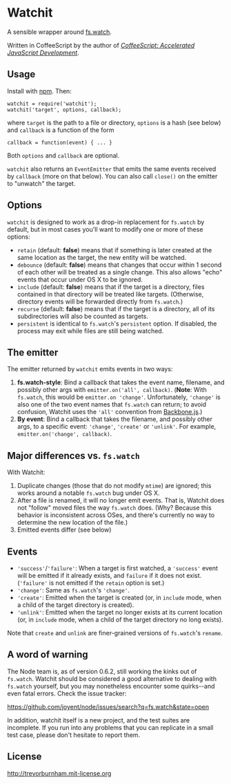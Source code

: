 # Watchit

A sensible wrapper around [fs.watch](http://nodejs.org/docs/latest/api/fs.html#fs.watch).

Written in CoffeeScript by the author of *[CoffeeScript: Accelerated JavaScript Development](http://pragprog.com/book/tbcoffee/coffeescript)*.

## Usage

Install with [npm](http://npmjs.org/). Then:

    watchit = require('watchit');
    watchit('target', options, callback);

where `target` is the path to a file or directory, `options` is a hash (see
below) and `callback` is a function of the form

    callback = function(event) { ... }

Both `options` and `callback` are optional.

`watchit` also returns an `EventEmitter` that emits the same events received
by `callback` (more on that below). You can also call `close()` on the emitter
to "unwatch" the target.

## Options

`watchit` is designed to work as a drop-in replacement for `fs.watch` by
default, but in most cases you'll want to modify one or more of these options:

* `retain` (default: **false**) means that if something is later created at
the same location as the target, the new entity will be watched.
* `debounce` (default: **false**) means that changes that occur within 1
second of each other will be treated as a single change. This also allows
"echo" events that occur under OS X to be ignored.
* `include` (default: **false**) means that if the target is a directory,
files contained in that directory will be treated like targets. (Otherwise,
directory events will be forwarded directly from `fs.watch`.)
* `recurse` (default: **false**) means that if the target is a directory, all
of its subdirectories will also be counted as targets.
* `persistent` is identical to `fs.watch`'s `persistent` option. If
disabled, the process may exit while files are still being watched.

## The emitter

The emitter returned by `watchit` emits events in two ways:

1. **fs.watch-style**: Bind a callback that takes the event name, filename,
and possibly other args with `emitter.on('all', callback)`. (**Note**: With
`fs.watch`, this would be `emitter.on 'change'`. Unfortunately, `'change'` is
also one of the two event names that `fs.watch` can return; to avoid
confusion, Watchit uses the `'all'` convention from
[Backbone.js](http://documentcloud.github.com/backbone/#Events).)
1. **By event**: Bind a callback that takes the filename, and possibly other
args, to a specific event: `'change'`, `'create'` or `'unlink'`. For example,
`emitter.on('change', callback)`.

## Major differences vs. `fs.watch`

With Watchit:

1. Duplicate changes (those that do not modify `mtime`) are ignored; this
works around a notable `fs.watch` bug under OS X.
1. After a file is renamed, it will no longer emit events. That is, Watchit
does not "follow" moved files the way `fs.watch` does. (Why? Because this
behavior is inconsistent across OSes, and there's currently no way to
determine the new location of the file.)
1. Emitted events differ (see below)

## Events

* `'success'`/`'failure'`: When a target is first watched, a `'success'` event will be emitted if it already exists, and `failure` if it does not exist.
(`'failure'` is not emitted if the `retain` option is set.)
* `'change'`: Same as `fs.watch`'s `'change'`.
* `'create'`: Emitted when the target is created (or, in `include` mode, when
a child of the target directory is created).
* `'unlink'`: Emitted when the target no longer exists at its current location
(or, in `include` mode, when a child of the target directory no long exists).

Note that `create` and `unlink` are finer-grained versions of `fs.watch`'s
`rename`.

## A word of warning

The Node team is, as of version 0.6.2, still working the kinks out of
`fs.watch`. Watchit should be considered a good alternative to dealing with
`fs.watch` yourself, but you may nonetheless encounter some quirks--and even
fatal errors. Check the issue tracker:

https://github.com/joyent/node/issues/search?q=fs.watch&state=open

In addition, watchit itself is a new project, and the test suites are
incomplete. If you run into any problems that you can replicate in a small
test case, please don't hesitate to report them.

## License

http://trevorburnham.mit-license.org